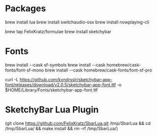# Packages

brew install lua
brew install switchaudio-osx
brew install nowplaying-cli

brew tap FelixKratz/formulae
brew install sketchybar

# Fonts

brew install --cask sf-symbols
brew install --cask homebrew/cask-fonts/font-sf-mono
brew install --cask homebrew/cask-fonts/font-sf-pro

curl -L https://github.com/kvndrsslr/sketchybar-app-font/releases/download/v2.0.5/sketchybar-app-font.ttf -o $HOME/Library/Fonts/sketchybar-app-font.ttf

# SketchyBar Lua Plugin

(git clone https://github.com/FelixKratz/SbarLua.git /tmp/SbarLua && cd /tmp/SbarLua/ && make install && rm -rf /tmp/SbarLua/)
